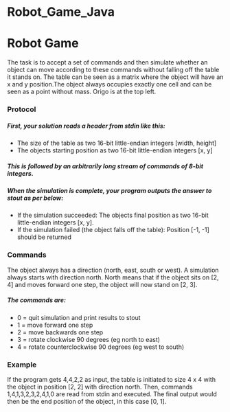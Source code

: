 # Robot_Game_Java
<h1>Robot Game</h1>

<p>The task is to accept a set of commands and then simulate whether an object can move
   according to these commands without falling off the table it stands on.
   The table can be seen as a matrix where the object will have an x and y position.The object always occupies exactly one cell and can be seen as a point without mass. Origo
   is at the top left.</p>
   
<h3>Protocol</h3>

<h5>First, your solution reads a header from stdin like this:</h5>
<ul>
<li>The size of the table as two 16-bit little-endian integers [width, height]</li>
<li>The objects starting position as two 16-bit little-endian integers [x, y]</li>
</ul>

<h5>This is followed by an arbitrarily long stream of commands of 8-bit integers.</h5>

<h5>When the simulation is complete, your program outputs the answer to stout as per
    below:</h5>
<ul>
<li>If the simulation succeeded: The objects final position as two 16-bit little-endian
    integers [x, y].</li>
<li>If the simulation failed (the object falls off the table): Position [-1, -1] should be
    returned</li>
</ul>

<h3>Commands</h3>
<p>The object always has a direction (north, east, south or west). A simulation always starts
   with direction north. North means that if the object sits on [2, 4] and moves forward one
   step, the object will now stand on [2, 3].</p>
   
   <h5>The commands are:</h5>
   <ul>
   
   <li>0 = quit simulation and print results to stout</li>
   <li>1 = move forward one step</li>
   <li>2 = move backwards one step</li>
   <li>3 = rotate clockwise 90 degrees (eg north to east)</li>
   <li>4 = rotate counterclockwise 90 degrees (eg west to south)</li>
   </ul>

<h3>Example</h3>
<p>If the program gets 4,4,2,2 as input, the table is initiated to size 4 x 4 with the object in
   position [2, 2] with direction north. Then, commands 1,4,1,3,2,3,2,4,1,0 are read
   from stdin and executed. The final output would then be the end position of the object,
   in this case [0, 1].</p>
   
   
   
   
